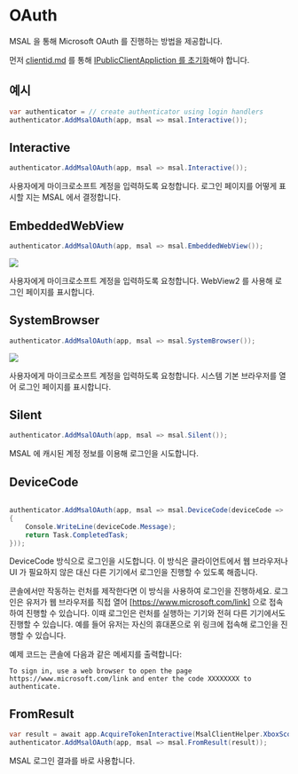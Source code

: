# OAuth

MSAL 을 통해 Microsoft OAuth 를 진행하는 방법을 제공합니다.

먼저 [clientid.md](clientid.md "mention") 를 통해 [IPublicClientAppliction 를 초기화](msalclienthelper.md)해야 합니다.

## 예시

```csharp
var authenticator = // create authenticator using login handlers
authenticator.AddMsalOAuth(app, msal => msal.Interactive());
```

## Interactive

```csharp
authenticator.AddMsalOAuth(app, msal => msal.Interactive());
```

사용자에게 마이크로소프트 계정을 입력하도록 요청합니다. 로그인 페이지를 어떻게 표시할 지는 MSAL 에서 결정합니다.

## EmbeddedWebView

```csharp
authenticator.AddMsalOAuth(app, msal => msal.EmbeddedWebView());
```

![](https://user-images.githubusercontent.com/17783561/154946636-960d3673-bb51-4f3a-ae92-f36940b8e3ad.png)

사용자에게 마이크로소프트 계정을 입력하도록 요청합니다. WebView2 를 사용해 로그인 페이지를 표시합니다.

## SystemBrowser

```csharp
authenticator.AddMsalOAuth(app, msal => msal.SystemBrowser());
```

![](https://user-images.githubusercontent.com/17783561/154945056-2f0d961b-f69b-4cea-a08a-9c3b050995f6.png)

사용자에게 마이크로소프트 계정을 입력하도록 요청합니다. 시스템 기본 브라우저를 열어 로그인 페이지를 표시합니다.

## Silent

```csharp
authenticator.AddMsalOAuth(app, msal => msal.Silent());
```

MSAL 에 캐시된 계정 정보를 이용해 로그인을 시도합니다.

## DeviceCode

```csharp

authenticator.AddMsalOAuth(app, msal => msal.DeviceCode(deviceCode =>
{
    Console.WriteLine(deviceCode.Message);
    return Task.CompletedTask;
}));
```

DeviceCode 방식으로 로그인을 시도합니다. 이 방식은 클라이언트에서 웹 브라우저나 UI 가 필요하지 않은 대신 다른 기기에서 로그인을 진행할 수 있도록 해줍니다.

콘솔에서만 작동하는 런처를 제작한다면 이 방식을 사용하여 로그인을 진행하세요. 로그인은 유저가 웹 브라우저를 직접 열어 \[https://www.microsoft.com/link] 으로 접속하여 진행할 수 있습니다. 이때 로그인은 런처를 실행하는 기기와 전혀 다른 기기에서도 진행할 수 있습니다. 예를 들어 유저는 자신의 휴대폰으로 위 링크에 접속해 로그인을 진행할 수 있습니다.

예제 코드는 콘솔에 다음과 같은 메세지를 출력합니다:

```
To sign in, use a web browser to open the page https://www.microsoft.com/link and enter the code XXXXXXXX to authenticate.
```

## FromResult

```csharp
var result = await app.AcquireTokenInteractive(MsalClientHelper.XboxScopes).ExecuteAsync();
authenticator.AddMsalOAuth(app, msal => msal.FromResult(result));
```

MSAL 로그인 결과를 바로 사용합니다.
